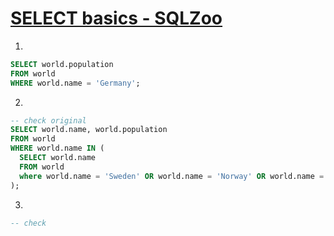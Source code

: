 # [SELECT basics - SQLZoo](https://www.sqlzoo.net/wiki/SELECT_basics)

1.

```sql
SELECT world.population
FROM world
WHERE world.name = 'Germany';


```

2.

```sql
-- check original
SELECT world.name, world.population
FROM world
WHERE world.name IN (
  SELECT world.name
  FROM world
  where world.name = 'Sweden' OR world.name = 'Norway' OR world.name = 'Denmark'
);
```

3.

```sql
-- check

```
